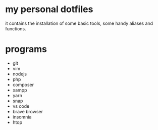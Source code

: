 # my personal dotfiles

it contains the installation of some basic tools, some handy aliases and functions.

# programs
- git
- vim
- nodejs
- php
- composer
- xampp
- yarn
- snap
- vs code
- brave browser
- insomnia
- htop
